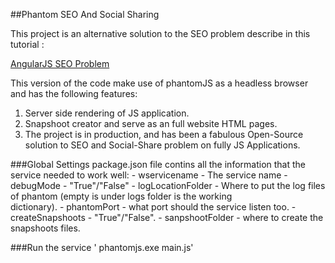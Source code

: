 ##Phantom SEO And Social Sharing

This project is an alternative solution to the SEO problem describe in this tutorial :

[AngularJS SEO Problem](http://www.codeproject.com/Articles/1084523/AngularJS-Social-Sharing-And-SEO)

This version of the code make use of phantomJS as a headless browser and has the following features:
1) Server side rendering of JS application.
2) Snapshoot creator and serve as an full website HTML pages.
3) The project is in production, and has been a fabulous Open-Source solution to SEO and Social-Share problem on fully 	  JS Applications.


###Global Settings
package.json file contins all the information that the service needed to work well:
	- wservicename - The service name
    - debugMode - "True"/"False"
    - logLocationFolder - Where to put the log files of phantom (empty is under logs folder is the working 		
       dictionary).
    - phantomPort - what port should the service listen too.
    - createSnapshoots - "True"/"False".
    - sanpshootFolder - where to create the snapshoots files.



###Run the service
' phantomjs.exe main.js'






